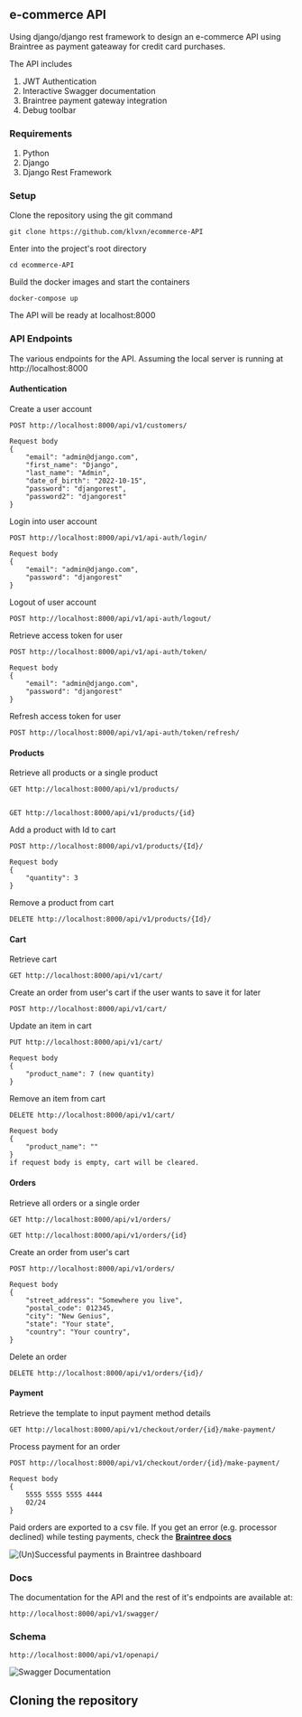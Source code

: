 ## e-commerce API
Using django/django rest framework to design an e-commerce API using Braintree as payment gateaway for credit card purchases.

The API includes 
1. JWT Authentication 
2. Interactive Swagger documentation
3. Braintree payment gateway integration
4. Debug toolbar


### Requirements
1. Python
2. Django
3. Django Rest Framework


### Setup
Clone the repository using the git command
```
git clone https://github.com/klvxn/ecommerce-API
```

Enter into the project's root directory
```
cd ecommerce-API
```

Build the docker images and start the containers
```
docker-compose up
```
The API will be ready at localhost:8000


### API Endpoints 
The various endpoints for the API.
Assuming the local server is running at http://localhost:8000


#### Authentication
Create a user account
```
POST http://localhost:8000/api/v1/customers/

Request body
{
    "email": "admin@django.com",
    "first_name": "Django",
    "last_name": "Admin",
    "date_of_birth": "2022-10-15",
    "password": "djangorest",
    "password2": "djangorest"
}
```

Login into user account
```
POST http://localhost:8000/api/v1/api-auth/login/

Request body 
{
    "email": "admin@django.com",
    "password": "djangorest"
}
```

Logout of user account
```
POST http://localhost:8000/api/v1/api-auth/logout/
```

Retrieve access token for user
```
POST http://localhost:8000/api/v1/api-auth/token/

Request body 
{
    "email": "admin@django.com",
    "password": "djangorest"
}
```

Refresh access token for user
```
POST http://localhost:8000/api/v1/api-auth/token/refresh/
```

#### Products 
Retrieve all products or a single product
```
GET http://localhost:8000/api/v1/products/


GET http://localhost:8000/api/v1/products/{id}
```

Add a product with Id to cart
```
POST http://localhost:8000/api/v1/products/{Id}/

Request body
{
    "quantity": 3
}
```

Remove a product from cart 
```
DELETE http://localhost:8000/api/v1/products/{Id}/
```


#### Cart 
Retrieve cart
```
GET http://localhost:8000/api/v1/cart/
```

Create an order from user's cart if the user wants to save it for later
```
POST http://localhost:8000/api/v1/cart/
```

Update an item in cart
```
PUT http://localhost:8000/api/v1/cart/

Request body 
{
    "product_name": 7 (new quantity)
}
```

Remove an item from cart
```
DELETE http://localhost:8000/api/v1/cart/

Request body 
{
    "product_name": ""
}
if request body is empty, cart will be cleared.
```


#### Orders 
Retrieve all orders or a single order
```
GET http://localhost:8000/api/v1/orders/

GET http://localhost:8000/api/v1/orders/{id}
```

Create an order from user's cart
```
POST http://localhost:8000/api/v1/orders/

Request body
{
    "street_address": "Somewhere you live",
    "postal_code": 012345,
    "city": "New Genius",
    "state": "Your state",
    "country": "Your country",
}
```

Delete an order
```
DELETE http://localhost:8000/api/v1/orders/{id}/
```


#### Payment
Retrieve the template to input payment method details
```
GET http://localhost:8000/api/v1/checkout/order/{id}/make-payment/
```

Process payment for an order
```
POST http://localhost:8000/api/v1/checkout/order/{id}/make-payment/

Request body
{  
    5555 5555 5555 4444 
    02/24
}
```
Paid orders are exported to a csv file.
If you get an error (e.g. processor declined) while testing payments, check the **[Braintree docs](https://developer.paypal.com/braintree/docs/reference/general/testing/python)**

![(Un)Successful payments in Braintree dashboard](/images/braintree_dashboard.jpg)

### Docs 
The documentation for the API and the rest of it's endpoints are available at:

```
http://localhost:8000/api/v1/swagger/
```
### Schema 

```
http://localhost:8000/api/v1/openapi/
```

![Swagger Documentation](/images/swagger_docs.png)


## Cloning the repository
